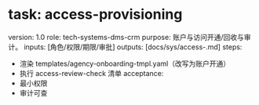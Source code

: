 # task: access-provisioning

version: 1.0
role: tech-systems-dms-crm
purpose: 账户与访问开通/回收与审计。
inputs: [角色/权限/期限/审批]
outputs: [docs/sys/access-<batch>.md]
steps:

- 渲染 templates/agency-onboarding-tmpl.yaml（改写为账户开通）
- 执行 access-review-check 清单
  acceptance:
- 最小权限
- 审计可查
